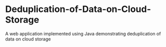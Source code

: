 # Deduplication-of-Data-on-Cloud-Storage
A web application implemented using Java demonstrating deduplication of data on cloud storage
